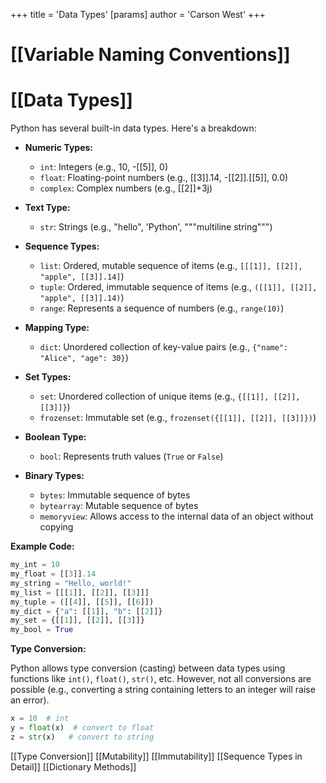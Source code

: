 +++
 title = 'Data Types'
[params]
	author = 'Carson West'
+++
# [[Variable Naming Conventions]]
# [[Data Types]] 
Python has several built-in data types.  Here's a breakdown:

* **Numeric Types:**
    * `int`: Integers (e.g., 10, -[[5]], 0)
    * `float`: Floating-point numbers (e.g., [[3]].14, -[[2]].[[5]], 0.0)
    * `complex`: Complex numbers (e.g., [[2]]+3j)

* **Text Type:**
    * `str`: Strings (e.g., "hello", 'Python', """multiline string""")

* **Sequence Types:**
    * `list`: Ordered, mutable sequence of items (e.g., `[[[1]], [[2]], "apple", [[3]].14]`)
    * `tuple`: Ordered, immutable sequence of items (e.g., `([[1]], [[2]], "apple", [[3]].14)`)
    * `range`: Represents a sequence of numbers (e.g., `range(10)`)

* **Mapping Type:**
    * `dict`: Unordered collection of key-value pairs (e.g., `{"name": "Alice", "age": 30}`)

* **Set Types:**
    * `set`: Unordered collection of unique items (e.g., `{[[1]], [[2]], [[3]]}`)
    * `frozenset`: Immutable set (e.g., `frozenset({[[1]], [[2]], [[3]]})`)

* **Boolean Type:**
    * `bool`: Represents truth values (`True` or `False`)

* **Binary Types:**
    * `bytes`: Immutable sequence of bytes
    * `bytearray`: Mutable sequence of bytes
    * `memoryview`: Allows access to the internal data of an object without copying


**Example Code:**

```python
my_int = 10
my_float = [[3]].14
my_string = "Hello, world!"
my_list = [[[1]], [[2]], [[3]]]
my_tuple = ([[4]], [[5]], [[6]])
my_dict = {"a": [[1]], "b": [[2]]}
my_set = {[[1]], [[2]], [[3]]}
my_bool = True
```

**Type Conversion:**

Python allows type conversion (casting) between data types using functions like `int()`, `float()`, `str()`, etc.  However, not all conversions are possible (e.g., converting a string containing letters to an integer will raise an error).

```python
x = 10  # int
y = float(x)  # convert to float
z = str(x)   # convert to string
```

[[Type Conversion]]  [[Mutability]]  [[Immutability]] [[Sequence Types in Detail]] [[Dictionary Methods]]
